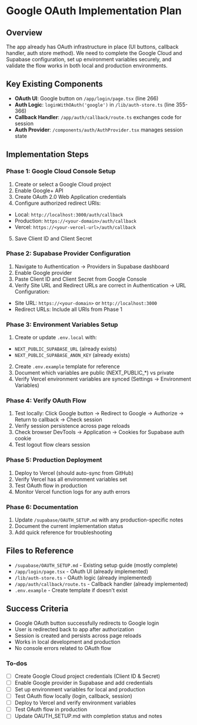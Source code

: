 <!-- f2a4a077-3c75-45ec-ac6c-ebef79e3a4e3 fc235675-0fe4-4920-9fbe-9b6bcb21d2e4 -->
# Google OAuth Implementation Plan

## Overview

The app already has OAuth infrastructure in place (UI buttons, callback handler, auth store method). We need to complete the Google Cloud and Supabase configuration, set up environment variables securely, and validate the flow works in both local and production environments.

## Key Existing Components

- **OAuth UI**: Google button on `/app/login/page.tsx` (line 266)
- **Auth Logic**: `loginWithOAuth('google')` in `/lib/auth-store.ts` (line 355-366)
- **Callback Handler**: `/app/auth/callback/route.ts` exchanges code for session
- **Auth Provider**: `/components/auth/AuthProvider.tsx` manages session state

## Implementation Steps

### Phase 1: Google Cloud Console Setup

1. Create or select a Google Cloud project
2. Enable Google+ API
3. Create OAuth 2.0 Web Application credentials
4. Configure authorized redirect URIs:

- Local: `http://localhost:3000/auth/callback`
- Production: `https://<your-domain>/auth/callback`
- Vercel: `https://<your-vercel-url>/auth/callback`

5. Save Client ID and Client Secret

### Phase 2: Supabase Provider Configuration

1. Navigate to Authentication → Providers in Supabase dashboard
2. Enable Google provider
3. Paste Client ID and Client Secret from Google Console
4. Verify Site URL and Redirect URLs are correct in Authentication → URL Configuration:

- Site URL: `https://<your-domain>` or `http://localhost:3000`
- Redirect URLs: Include all URIs from Phase 1

### Phase 3: Environment Variables Setup

1. Create or update `.env.local` with:

- `NEXT_PUBLIC_SUPABASE_URL` (already exists)
- `NEXT_PUBLIC_SUPABASE_ANON_KEY` (already exists)

2. Create `.env.example` template for reference
3. Document which variables are public (NEXT_PUBLIC_*) vs private
4. Verify Vercel environment variables are synced (Settings → Environment Variables)

### Phase 4: Verify OAuth Flow

1. Test locally: Click Google button → Redirect to Google → Authorize → Return to callback → Check session
2. Verify session persistence across page reloads
3. Check browser DevTools → Application → Cookies for Supabase auth cookie
4. Test logout flow clears session

### Phase 5: Production Deployment

1. Deploy to Vercel (should auto-sync from GitHub)
2. Verify Vercel has all environment variables set
3. Test OAuth flow in production
4. Monitor Vercel function logs for any auth errors

### Phase 6: Documentation

1. Update `/supabase/OAUTH_SETUP.md` with any production-specific notes
2. Document the current implementation status
3. Add quick reference for troubleshooting

## Files to Reference

- `/supabase/OAUTH_SETUP.md` - Existing setup guide (mostly complete)
- `/app/login/page.tsx` - OAuth UI (already implemented)
- `/lib/auth-store.ts` - OAuth logic (already implemented)
- `/app/auth/callback/route.ts` - Callback handler (already implemented)
- `.env.example` - Create template if doesn't exist

## Success Criteria

- Google OAuth button successfully redirects to Google login
- User is redirected back to app after authorization
- Session is created and persists across page reloads
- Works in local development and production
- No console errors related to OAuth flow

### To-dos

- [ ] Create Google Cloud project credentials (Client ID & Secret)
- [ ] Enable Google provider in Supabase and add credentials
- [ ] Set up environment variables for local and production
- [ ] Test OAuth flow locally (login, callback, session)
- [ ] Deploy to Vercel and verify environment variables
- [ ] Test OAuth flow in production
- [ ] Update OAUTH_SETUP.md with completion status and notes